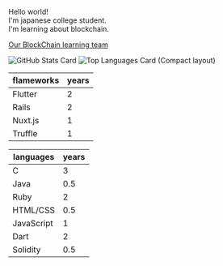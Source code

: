 <b10>Hello world!</b1>
<br>
I'm japanese college student.
<br>
I'm learning about blockchain.

<a href="https://goblockchain.network/">Our BlockChain learning team</a><br>

![GitHub Stats Card](https://github-readme-stats.vercel.app/api?username=shoukitsuda&layout=compact)
![Top Languages Card (Compact layout)](https://github-readme-stats.vercel.app/api/top-langs/?username=shoukitsuda&layout=compact)


|  flameworks  | years  |
| ---- | ---- |              
|Flutter   |2    |
|Rails     |2      |
|Nuxt.js   |1      |
|Truffle   |1      |


|languages      |years     |
| ---- | ---- |
|   C   |   3   |
|   Java   |  0.5    |
| Ruby     |   2   |
|  HTML/CSS    |  0.5    |
|  JavaScript    |  1    |
|  Dart    | 2      |
| Solidity     |  0.5    |


